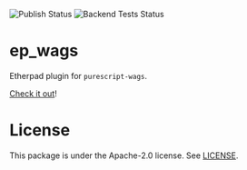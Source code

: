 ![Publish Status](https://github.com/ether/../../ep_wags/workflows/Node.js%20Package/badge.svg) ![Backend Tests Status](https://github.com/ether/../../ep_wags/workflows/Backend%20tests/badge.svg)

# ep_wags

Etherpad plugin for `purescript-wags`.

[Check it out](https://yap.wags.fm)!

# License

This package is under the Apache-2.0 license. See [LICENSE](./LICENSE).